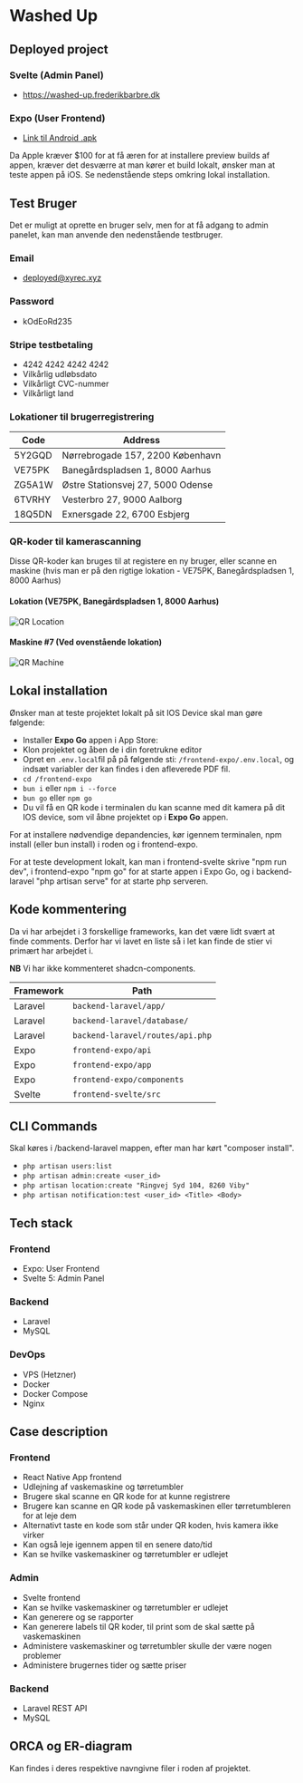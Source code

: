 # Washed Up

## Deployed project

### Svelte (Admin Panel)

* https://washed-up.frederikbarbre.dk

### Expo (User Frontend)

* [Link til Android .apk](https://github.com/eaaa-dob-wu-e24a/final-project-fucc/releases)

Da Apple kræver $100 for at få æren for at installere preview builds af appen, kræver det desværre at man kører et build lokalt, ønsker man at teste appen på iOS. Se nedenstående steps omkring lokal installation.

## Test Bruger

Det er muligt at oprette en bruger selv, men for at få adgang to admin panelet, kan man anvende den nedenstående testbruger.

### Email

- deployed@xyrec.xyz

### Password

- kOdEoRd235

### Stripe testbetaling

- 4242 4242 4242 4242
- Vilkårlig udløbsdato
- Vilkårligt CVC-nummer
- Vilkårligt land

### Lokationer til brugerregistrering

| Code   | Address                           |
| ------ | --------------------------------- |
| 5Y2GQD | Nørrebrogade 157, 2200 København  |
| VE75PK | Banegårdspladsen 1, 8000 Aarhus   |
| ZG5A1W | Østre Stationsvej 27, 5000 Odense |
| 6TVRHY | Vesterbro 27, 9000 Aalborg        |
| 18Q5DN | Exnersgade 22, 6700 Esbjerg       |

### QR-koder til kamerascanning

Disse QR-koder kan bruges til at registere en ny bruger, eller scanne en maskine (hvis man er på den rigtige lokation - VE75PK, Banegårdspladsen 1, 8000 Aarhus)

#### Lokation (VE75PK, Banegårdspladsen 1, 8000 Aarhus)

![QR Location](https://github.com/eaaa-dob-wu-e24a/final-project-fucc/blob/main/qr_location.png)

#### Maskine #7 (Ved ovenstående lokation)

![QR Machine](https://github.com/eaaa-dob-wu-e24a/final-project-fucc/blob/main/qr_machine.png)

## Lokal installation

Ønsker man at teste projektet lokalt på sit IOS Device skal man gøre følgende:
 
- Installer **Expo Go** appen i App Store:
- Klon projektet og åben de i din foretrukne editor
- Opret en ```.env.local```fil på på følgende sti: ```/frontend-expo/.env.local```, og indsæt variabler der kan findes i den afleverede PDF fil.
- ```cd /frontend-expo```
- ```bun i``` eller ```npm i --force```
- ```bun go``` eller ```npm go```
- Du vil få en QR kode i terminalen du kan scanne med dit kamera på dit IOS device, som vil åbne projektet op i **Expo Go** appen.

For at installere nødvendige depandencies, kør igennem terminalen, npm install (eller bun install) i roden og i frontend-expo.

For at teste development lokalt, kan man i frontend-svelte skrive "npm run dev", i frontend-expo "npm go" for at starte appen i Expo Go, og i backend-laravel "php artisan serve" for at starte php serveren.

## Kode kommentering

Da vi har arbejdet i 3 forskellige frameworks, kan det være lidt svært at finde comments. Derfor har vi lavet en liste så i let kan finde de stier vi primært har arbejdet i. 

**NB** Vi har ikke kommenteret shadcn-components.

| Framework | Path                             |
| --------- | -------------------------------- |
| Laravel   | `backend-laravel/app/`           |
| Laravel   | `backend-laravel/database/`      |
| Laravel   | `backend-laravel/routes/api.php` |
| Expo      | `frontend-expo/api`              |
| Expo      | `frontend-expo/app`              |
| Expo      | `frontend-expo/components`       |
| Svelte    | `frontend-svelte/src`            |

## CLI Commands

Skal køres i /backend-laravel mappen, efter man har kørt "composer install".

- `php artisan users:list`
- `php artisan admin:create <user_id>`
- `php artisan location:create "Ringvej Syd 104, 8260 Viby"`
- `php artisan notification:test <user_id> <Title> <Body>`

## Tech stack

### Frontend

- Expo: User Frontend
- Svelte 5: Admin Panel

### Backend

- Laravel
- MySQL

### DevOps

- VPS (Hetzner)
- Docker
- Docker Compose
- Nginx

## Case description

### Frontend

- React Native App frontend
- Udlejning af vaskemaskine og tørretumbler
- Brugere skal scanne en QR kode for at kunne registrere
- Brugere kan scanne en QR kode på vaskemaskinen eller tørretumbleren for at leje dem
- Alternativt taste en kode som står under QR koden, hvis kamera ikke virker
- Kan også leje igennem appen til en senere dato/tid
- Kan se hvilke vaskemaskiner og tørretumbler er udlejet

### Admin

- Svelte frontend
- Kan se hvilke vaskemaskiner og tørretumbler er udlejet
- Kan generere og se rapporter
- Kan generere labels til QR koder, til print som de skal sætte på vaskemaskinen
- Administere vaskemaskiner og tørretumbler skulle der være nogen problemer
- Administere brugernes tider og sætte priser

### Backend

- Laravel REST API
- MySQL

## ORCA og ER-diagram

Kan findes i deres respektive navngivne filer i roden af projektet.
